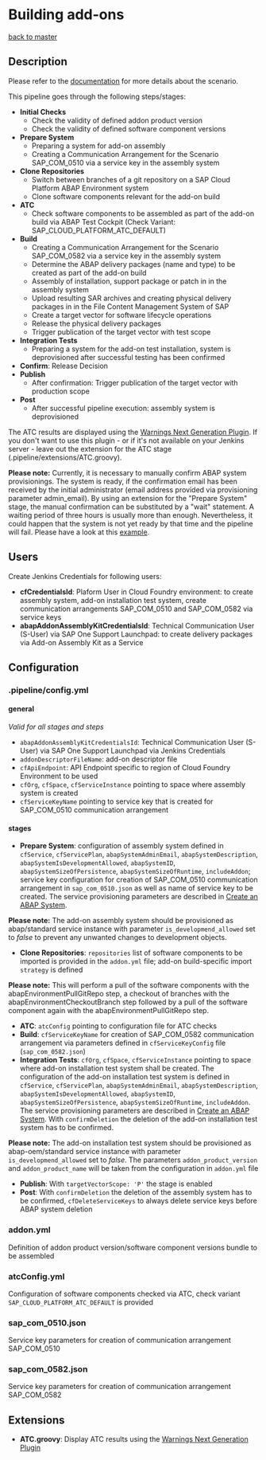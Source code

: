 # Building add-ons

[back to master](https://github.com/SAP-samples/abap-platform-ci-cd-samples/tree/master)


## Description

Please refer to the [documentation](https://sap.github.io/jenkins-library/scenarios/abapEnvironmentAddons/) for more details about the scenario.

This pipeline goes through the following steps/stages:

* __Initial Checks__
  * Check the validity of defined addon product version
  * Check the validity of defined software component versions
* __Prepare System__
  * Preparing a system for add-on assembly
  * Creating a Communication Arrangement for the Scenario SAP_COM_0510 via a service key in the assembly system
* __Clone Repositories__
  * Switch between branches of a git repository on a SAP Cloud Platform ABAP Environment system
  * Clone software components relevant for the add-on build
* __ATC__
  * Check software components to be assembled as part of the add-on build via ABAP Test Cockpit (Check Variant: SAP_CLOUD_PLATFORM_ATC_DEFAULT)
* __Build__
  * Creating a Communication Arrangement for the Scenario SAP_COM_0582 via a service key in the assembly system
  * Determine the ABAP delivery packages (name and type) to be created as part of the add-on build
  * Assembly of installation, support package or patch in in the assembly system
  * Upload resulting SAR archives and creating physical delivery packages in in the File Content Management System of SAP
  * Create a target vector for software lifecycle operations
  * Release the physical delivery packages
  * Trigger publication of the target vector with test scope
* __Integration Tests__
  * Preparing a system for the add-on test installation, system is deprovisioned after successful testing has been confirmed
* __Confirm__: Release Decision
* __Publish__
  * After confirmation: Trigger publication of the target vector with production scope
* __Post__
  * After successful pipeline execution: assembly system is deprovisioned
  
The ATC results are displayed using the [Warnings Next Generation Plugin](https://www.jenkins.io/doc/pipeline/steps/warnings-ng/#warnings-next-generation-plugin). If you don't want to use this plugin - or if it's not available on your Jenkins server - leave out the extension for the ATC stage (.pipeline/extensions/ATC.groovy).

**Please note:** Currently, it is necessary to manually confirm ABAP system provisionings. The system is ready, if the confirmation email has been received by the initial administrator (email address provided via provisioning parameter admin_email). By using an extension for the "Prepare System" stage, the manual confirmation can be substituted by a "wait" statement. A waiting period of three hours is usually more than enough. Nevertheless, it could happen that the system is not yet ready by that time and the pipeline will fail. Please have a look at this [example](https://github.com/SAP-samples/abap-platform-ci-cd-samples/tree/atc-transient-wait).

## Users
Create Jenkins Credentials for following users:
* __cfCredentialsId__: Plaform User in Cloud Foundry environment: to create assembly system, add-on installation test system, create communication arrangements SAP_COM_0510 and SAP_COM_0582 via service keys
* __abapAddonAssemblyKitCredentialsId__: Technical Communication User (S-User) via SAP One Support Launchpad: to create delivery packages via Add-on Assembly Kit as a Service

## Configuration
### .pipeline/config.yml
#### general
*Valid for all stages and steps*

* `abapAddonAssemblyKitCredentialsId`: Technical Communication User (S-User) via SAP One Support Launchpad via Jenkins Credentials
* `addonDescriptorFileName`: add-on descriptor file
* `cfApiEndpoint`: API Endpoint specific to region of Cloud Foundry Environment to be used
* `cfOrg`, `cfSpace`, `cfServiceInstance` pointing to space where assembly system is created
* `cfServiceKeyName` pointing to service key that is created for SAP_COM_0510 communication arrangement
#### stages
* __Prepare System__: configuration of assembly system defined in `cfService`, `cfServicePlan`, `abapSystemAdminEmail`, `abapSystemDescription`, `abapSystemIsDevelopmentAllowed`, `abapSystemID`, `abapSystemSizeOfPersistence`, `abapSystemSizeOfRuntime`, `includeAddon`; service key configuration for creation of SAP_COM_0510 communication arrangement in `sap_com_0510.json` as well as name of service key to be created.
The service provisioning parameters are described in [Create an ABAP System](https://help.sap.com/viewer/65de2977205c403bbc107264b8eccf4b/Cloud/en-US/f0163565eb554f009f990652ca41d1c6.html).

**Please note:** The add-on assembly system should be provisioned as abap/standard service instance with parameter `is_developmend_allowed` set to *false* to prevent any unwanted changes to development objects.
* __Clone Repositories__: `repositories` list of software components to be imported is provided in the `addon.yml` file; add-on build-specific import `strategy` is defined

**Please note:** This will perform a pull of the software components with the abapEnvironmentPullGitRepo step, a checkout of branches with the abapEnvironmentCheckoutBranch step followed by a pull of the software component again with the abapEnvironmentPullGitRepo step.
* __ATC__: `atcConfig` pointing to configuration file for ATC checks
* __Build__: `cfServiceKeyName` for creation of SAP_COM_0582 communication arrangement via parameters defined in `cfServiceKeyConfig` file (`sap_com_0582.json`)
* __Integration Tests__: `cfOrg`, `cfSpace`, `cfServiceInstance` pointing to space where add-on installation test system shall be created.  The configuration of the add-on installation test system is defined in `cfService`, `cfServicePlan`, `abapSystemAdminEmail`, `abapSystemDescription`, `abapSystemIsDevelopmentAllowed`, `abapSystemID`, `abapSystemSizeOfPersistence`, `abapSystemSizeOfRuntime`, `includeAddon`.
The service provisioning parameters are described in [Create an ABAP System](https://help.sap.com/viewer/65de2977205c403bbc107264b8eccf4b/Cloud/en-US/f0163565eb554f009f990652ca41d1c6.html).
With `confirmDeletion` the deletion of the add-on installation test system has to be confirmed.

**Please note:** The add-on installation test system should be provisioned as abap-oem/standard service instance with parameter `is_developmend_allowed` set to *false*.
The parameters `addon_product_version` and `addon_product_name` will be taken from the configuration in `addon.yml` file
* __Publish__: With `targetVectorScope: 'P'` the stage is enabled
* __Post__: With `confirmDeletion` the deletion of the assembly system has to be confirmed, `cfDeleteServiceKeys` to always delete service keys before ABAP system deletion

### addon.yml
Definition of addon product version/software component versions bundle to be assembled

### atcConfig.yml
Configuration of software components checked via ATC, check variant `SAP_CLOUD_PLATFORM_ATC_DEFAULT` is provided

### sap_com_0510.json
Service key parameters for creation of communication arrangement SAP_COM_0510

### sap_com_0582.json
Service key parameters for creation of communication arrangement SAP_COM_0582

## Extensions
* __ATC.groovy__: Display ATC results using the [Warnings Next Generation Plugin](https://www.jenkins.io/doc/pipeline/steps/warnings-ng/#warnings-next-generation-plugin)
